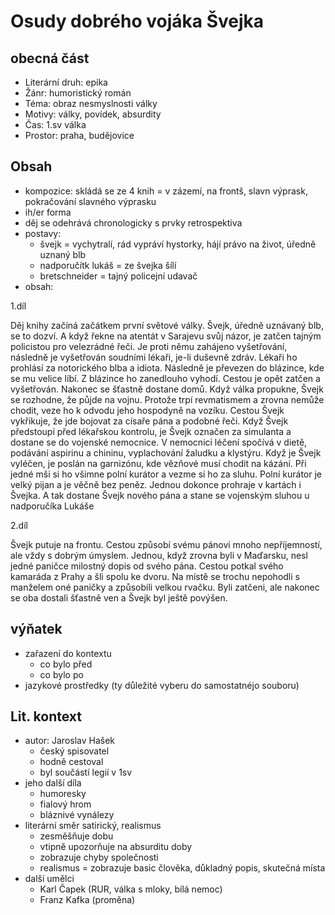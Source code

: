 # Osudy dobrého vojáka Švejka

## obecná část

- Literární druh: epika
- Žánr: humoristický román
- Téma: obraz nesmyslnosti války
- Motivy: války, povídek, absurdity
- Čas: 1.sv válka
- Prostor: praha, budějovice

## Obsah

- kompozice: skládá se ze 4 knih = v zázemí, na frontš, slavn výprask, pokračování slavného výprasku
- ih/er forma
- děj se odehrává chronologicky s prvky retrospektiva
- postavy:
  - švejk = vychytralí, rád vypráví hystorky, hájí právo na život, úředně uznaný blb
  - nadporučítk lukáš = ze švejka šílí
  - bretschneider = tajný policejní udavač
- obsah:

1.díl

Děj knihy začíná začátkem první světové války. Švejk, úředně uznávaný blb, se to dozví. A když řekne na atentát v Sarajevu svůj názor, je zatčen tajným policistou pro velezrádné řeči. Je proti němu zahájeno vyšetřování, následně je vyšetřován soudními lékaři, je-li duševně zdráv. Lékaři ho prohlásí za notorického blba a idiota. Následně je převezen do blázince, kde se mu velice líbí. Z blázince ho zanedlouho vyhodí. Cestou je opět zatčen a vyšetřován. Nakonec se šťastně dostane domů. Když válka propukne, Švejk se rozhodne, že půjde na vojnu. Protože trpí revmatismem a zrovna nemůže chodit, veze ho k odvodu jeho hospodyně na vozíku. Cestou Švejk vykřikuje, že jde bojovat za císaře pána a podobné řeči. Když Švejk předstoupí před lékařskou kontrolu, je Švejk označen za simulanta a dostane se do vojenské nemocnice. V nemocnici léčení spočívá v dietě, podávání aspirinu a chininu, vyplachování žaludku a klystýru. Když je Švejk vyléčen, je poslán na garnizónu, kde vězňové musí chodit na kázání. Při jedné mši si ho všimne polní kurátor a vezme si ho za sluhu. Polní kurátor je velký pijan a je věčně bez peněz. Jednou dokonce prohraje v kartách i Švejka. A tak dostane Švejk nového pána a stane se vojenským sluhou u nadporučíka Lukáše

2.díl

Švejk putuje na frontu. Cestou způsobí svému pánovi mnoho nepříjemností, ale vždy s dobrým úmyslem. Jednou, když zrovna byli v Maďarsku, nesl jedné paničce milostný dopis od svého pána. Cestou potkal svého kamaráda z Prahy a šli spolu ke dvoru. Na místě se trochu nepohodli s manželem oné paničky a způsobili velkou rvačku. Byli zatčeni, ale nakonec se
oba dostali šťastně ven a Švejk byl ještě povýšen.


## výňatek

- zařazení do kontextu
  - co bylo před
  - co bylo po
- jazykové prostředky (ty důležité vyberu do samostatnéjo souboru)

## Lit. kontext

- autor: Jaroslav Hašek
  - český spisovatel
  - hodně cestoval
  - byl součástí legií v 1sv
- jeho další díla
  - humoresky
  - fialový hrom
  - bláznivé vynálezy
- literární směr satirický, realismus
  - zesměšňuje dobu
  - vtipně upozorňuje na absurditu doby
  - zobrazuje chyby společnosti
  - realismus = zobrazuje basic člověka, důkladný popis, skutečná místa
- další umělci
  - Karl Čapek (RUR, válka s mloky, bílá nemoc)
  - Franz Kafka (proměna)


